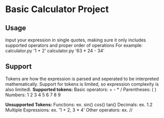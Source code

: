 # **Basic Calculator Project**
## Usage
Input your expression in single quotes, making sure it only includes supported operators and proper order of operations
  For example:
  calculator.py '1 + 2'
  calculator.py '63 * 24 - 34'

## Support
Tokens are how the expression is parsed and seperated to be interpreted mathematically. Support for tokens is limited, so expression complexity is also limitedl.
**Supported tokens:**
  Basic operators: + - * /
  Parentheses: ( )
  Numbers: 1 2 3 4 5 6 7 8 9

**Unsupported Tokens:**
  Functions: ex. sin() cos() tan()
  Decimals: ex. 1.2
  Multiple Expressions: ex. '1 + 2, 3 * 4'
  Other operators: ex. //

